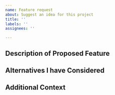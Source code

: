 ```yaml
---
name: Feature request
about: Suggest an idea for this project
title: ''
labels: ''
assignees: ''

---
```


## Description of Proposed Feature

## Alternatives I have Considered

## Additional Context

